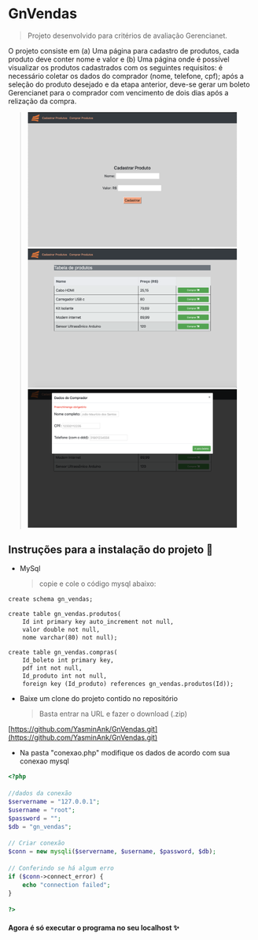# GnVendas
> Projeto desenvolvido para critérios de avaliação Gerencianet.

O projeto consiste em (a) Uma página para cadastro de produtos, cada produto deve conter nome e valor e (b) Uma página onde é possível visualizar os produtos cadastrados com os seguintes requisitos: é necessário coletar os dados do comprador (nome, telefone, cpf); após a seleção do produto desejado e da etapa anterior, deve-se gerar um boleto Gerencianet para o comprador com vencimento de dois dias após a relização da compra.



> <img src="imagens/cadastro.png" width="425"/>
> <img src="imagens/lista.png" width="425"/> <img src="imagens/dados.png" width="425"/> 




## Instruções para a instalação do projeto :wrench:


* MySql 
  > copie e cole o código mysql abaixo: 
~~~ MySql
create schema gn_vendas; 
~~~

~~~ MySql
create table gn_vendas.produtos( 
    Id int primary key auto_increment not null, 
    valor double not null, 
    nome varchar(80) not null);
~~~

~~~ MySql
create table gn_vendas.compras( 
    Id_boleto int primary key,
    pdf int not null, 
    Id_produto int not null,
    foreign key (Id_produto) references gn_vendas.produtos(Id));
~~~

* Baixe um clone do projeto contido no repositório
  > Basta entrar na URL e fazer o download (.zip)
  
[https://github.com/YasminAnk/GnVendas.git](https://github.com/YasminAnk/GnVendas.git)
  

* Na pasta "conexao.php" modifique os dados de acordo com sua conexao mysql

~~~ php
<?php

//dados da conexão
$servername = "127.0.0.1";
$username = "root";
$password = "";
$db = "gn_vendas";

// Criar conexão
$conn = new mysqli($servername, $username, $password, $db);

// Conferindo se há algum erro
if ($conn->connect_error) {
    echo "connection failed";
} 

?>
~~~

#### Agora é só executar o programa no seu localhost :sparkles:
